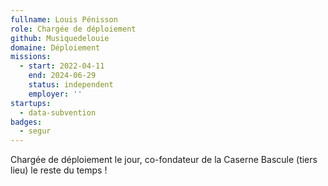 ```yaml
---
fullname: Louis Pénisson
role: Chargée de déploiement
github: Musiquedelouie
domaine: Déploiement
missions:
  - start: 2022-04-11
    end: 2024-06-29
    status: independent
    employer: ''
startups:
  - data-subvention
badges:
  - segur
---
```



Chargée de déploiement le jour, co-fondateur de la Caserne Bascule (tiers lieu) le reste du temps ! 
